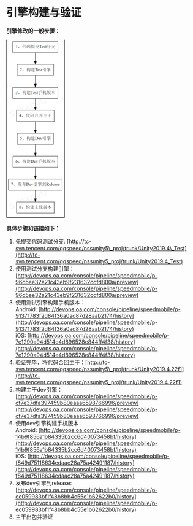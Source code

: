 # 引擎构建与验证

**引擎修改的一般步骤：**

![](../../.gitbook/assets/image%20%28240%29.png)

**具体步骤和链接如下：**

1.  先提交代码测试分支: [http://tc-svn.tencent.com/qqspeed/nssunity5\_proj/trunk/Unity2019.4\_Test](http://tc-svn.tencent.com/qqspeed/nssunity5_proj/trunk/Unity2019.4_Test)  
2. 使用测试分支构建引擎：[http://devops.oa.com/console/pipeline/speedmobile/p-96d5ee32a21c43eb9f231632cdfd800a/preview](http://devops.oa.com/console/pipeline/speedmobile/p-96d5ee32a21c43eb9f231632cdfd800a/preview)  
3. 使用测试引擎构建手机版本：  
 Android: [http://devops.oa.com/console/pipeline/speedmobile/p-91371783f2d84f36a0ad87d28aab2174/history](http://devops.oa.com/console/pipeline/speedmobile/p-91371783f2d84f36a0ad87d28aab2174/history)  
 iOS: [http://devops.oa.com/console/pipeline/speedmobile/p-7e1290a94d514e4d896528e844ff4f38/history](http://devops.oa.com/console/pipeline/speedmobile/p-7e1290a94d514e4d896528e844ff4f38/history)  
4. 验证完毕，将代码合回主干：[http://tc-svn.tencent.com/qqspeed/nssunity5\_proj/trunk/Unity2019.4.22f1](http://tc-svn.tencent.com/qqspeed/nssunity5_proj/trunk/Unity2019.4.22f1)  
5. 构建主干dev引擎：[http://devops.oa.com/console/pipeline/speedmobile/p-cf7e37dfa397459b80eaaa6598766996/preview](http://devops.oa.com/console/pipeline/speedmobile/p-cf7e37dfa397459b80eaaa6598766996/preview)  
6. 使用dev引擎构建手机版本：  
 Android: [http://devops.oa.com/console/pipeline/speedmobile/p-14b9f856a1b84335b2cc6d40073458bf/history](http://devops.oa.com/console/pipeline/speedmobile/p-14b9f856a1b84335b2cc6d40073458bf/history)  
 iOS: [http://devops.oa.com/console/pipeline/speedmobile/p-f849d75118634edaac28a75a42491187/history](http://devops.oa.com/console/pipeline/speedmobile/p-f849d75118634edaac28a75a42491187/history)  
7. 发布dev引擎到release: [http://devops.oa.com/console/pipeline/speedmobile/p-ec059983bf1f48b8bb4c55e1b62622b0/history](http://devops.oa.com/console/pipeline/speedmobile/p-ec059983bf1f48b8bb4c55e1b62622b0/history)  
8. 主干出包并验证

